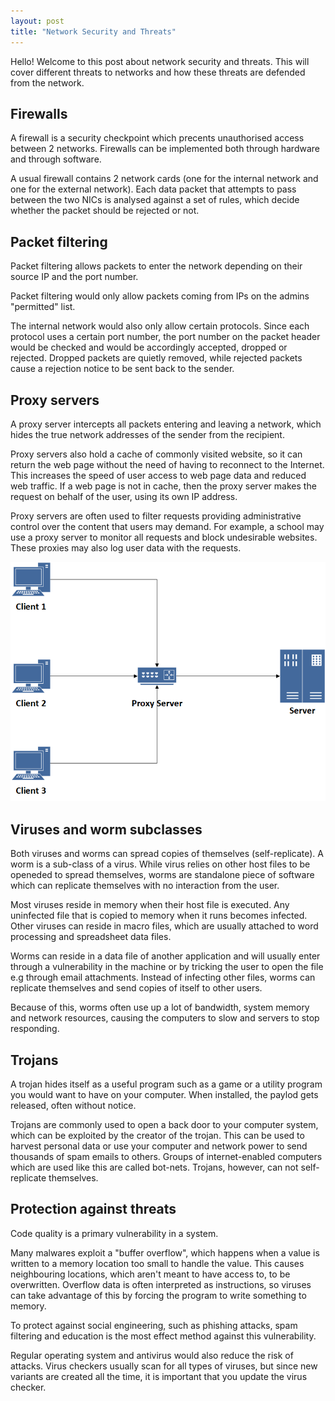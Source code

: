 ```yaml
---
layout: post
title: "Network Security and Threats"
---
```


Hello! Welcome to this post about network security and threats. This will cover different threats to networks and how these threats are defended from the network.

## Firewalls

A firewall is a security checkpoint which precents unauthorised access between 2 networks. Firewalls can be implemented both through hardware and through software.

A usual firewall contains 2 network cards (one for the internal network and one for the external network). Each data packet that attempts to pass between the two NICs is analysed against a set of rules, which decide whether the packet should be rejected or not.

## Packet filtering

Packet filtering allows packets to enter the network depending on their source IP and the port number. 

Packet filtering would only allow packets coming from IPs on the admins "permitted" list.

The internal network would also only allow certain protocols. Since each protocol uses a certain port number, the port number on the packet header would be checked and would be accordingly accepted, dropped or rejected. Dropped packets are quietly removed, while rejected packets cause a rejection notice to be sent back to the sender.

## Proxy servers

A proxy server intercepts all packets entering and leaving a network, which hides the true network addresses of the sender from the recipient. 

Proxy servers also hold a cache of commonly visited website, so it can return the web page without the need of having to reconnect to the Internet. This increases the speed of user access to web page data and reduced web traffic. If a web page is not in cache, then the proxy server makes the request on behalf of the user, using its own IP address.

Proxy servers are often used to filter requests providing administrative control over the content that users may demand. For example, a school may use a proxy server to monitor all requests and block undesirable websites. These proxies may also log user data with the requests.

![Alt Text](/assets/proxy-diagram.png) 

## Viruses and worm subclasses

Both viruses and worms can spread copies of themselves (self-replicate). A worm is a sub-class of a virus. While virus relies on other host files to be openeded to spread themselves, worms are standalone piece of software which can replicate themselves with no interaction from the user. 

Most viruses reside in memory when their host file is executed. Any uninfected file that is copied to memory when it runs becomes infected. Other viruses can reside in macro files, which are usually attached to word processing and spreadsheet data files.

Worms can reside in a data file of another application and will usually enter through a vulnerability in the machine or by tricking the user to open the file e.g through email attachments. Instead of infecting other files, worms can replicate themselves and send copies of itself to other users. 

Because of this, worms often use up a lot of bandwidth, system memory and network resources, causing the computers to slow and servers to stop responding.

## Trojans

A trojan hides itself as a useful program such as a game or a utility program you would want to have on your computer. When installed, the paylod gets released, often without notice. 

Trojans are commonly used to open a back door to your computer system, which can be exploited by the creator of the trojan. This can be used to harvest personal data or use your computer and network power to send thousands of spam emails to others. Groups of internet-enabled computers which are used like this are called bot-nets. Trojans, however, can not self-replicate themselves. 

## Protection against threats

Code quality is a primary vulnerability in a system.

Many malwares exploit a "buffer overflow", which happens when a value is written to a memory location too small to handle the value. This causes neighbouring locations, which aren't meant to have access to, to be overwritten. Overflow data is often interpreted as instructions, so viruses can take advantage of this by forcing the program to write something to memory.

To protect against social engineering, such as phishing attacks, spam filtering and education is the most effect method against this vulnerability.

Regular operating system and antivirus would also reduce the risk of attacks. Virus checkers usually scan for all types of viruses, but since new variants are created all the time, it is important that you update the virus checker.
